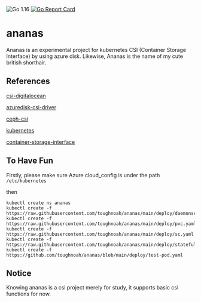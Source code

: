 ![Go 1.16](https://img.shields.io/badge/Go-v1.16-blue)
[![Go Report Card](https://goreportcard.com/badge/github.com/toughnoah/ananas)](https://goreportcard.com/report/github.com/toughnoah/ananas)
# ananas
Ananas is an experimental project for kubernetes CSI (Container Storage Interface) by using azure disk. Likewise, Ananas is the name of my cute british shorthair.

## References
[csi-digitalocean](https://github.com/digitalocean/csi-digitalocean)

[azuredisk-csi-driver](https://github.com/kubernetes-sigs/azuredisk-csi-driver)

[ceph-csi](https://github.com/ceph/ceph-csi)

[kubernetes](https://github.com/kubernetes/kubernetes)

[container-storage-interface](https://github.com/container-storage-interface/spec)

## To Have Fun
Firstly, please make sure Azure cloud_config is under the path `/etc/kubernetes`

then
```
kubectl create ns ananas
kubectl create -f https://raw.githubusercontent.com/toughnoah/ananas/main/deploy/daemonset.yaml
kubectl create -f https://raw.githubusercontent.com/toughnoah/ananas/main/deploy/pvc.yaml
kubectl create -f https://raw.githubusercontent.com/toughnoah/ananas/main/deploy/sc.yaml
kubectl create -f https://raw.githubusercontent.com/toughnoah/ananas/main/deploy/statefulset.yaml
kubectl create -f https://github.com/toughnoah/ananas/blob/main/deploy/test-pod.yaml
```

## Notice
Knowing ananas is a csi project merely for study, it supports basic csi functions for now.